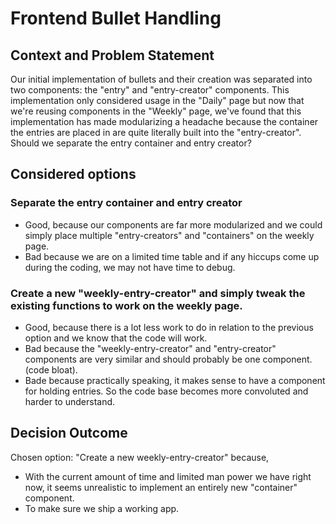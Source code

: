 # Frontend Bullet Handling 

## Context and Problem Statement

Our initial implementation of bullets and their creation was separated into two components: the "entry" and "entry-creator" components. This implementation only considered usage in the "Daily" page but now that we're reusing components in the "Weekly" page, we've found that this implementation has made modularizing a headache because the container the entries are placed in are quite literally built into the "entry-creator". Should we separate the entry container and entry creator? 

## Considered options
### Separate the entry container and entry creator 

* Good, because our components are far more modularized and we could simply place multiple "entry-creators" and "containers" on the weekly page. 
* Bad because we are on a limited time table and if any hiccups come up during the coding, we may not have time to debug. 

### Create a new "weekly-entry-creator" and simply tweak the existing functions to work on the weekly page. 

* Good, because there is a lot less work to do in relation to the previous option and we know that the code will work. 
* Bad because the "weekly-entry-creator" and "entry-creator" components are very similar and should probably be one component. (code bloat). 
* Bade because practically speaking, it makes sense to have a component for holding entries. So the code base becomes more convoluted and harder to understand.

## Decision Outcome 
Chosen option: "Create a new weekly-entry-creator" because,   
* With the current amount of time and limited man power we have right now, it seems unrealistic to implement an entirely new "container" component. 
* To make sure we ship a working app. 
